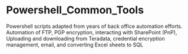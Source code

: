# Powershell_Common_Tools
Powershell scripts adapted from years of back office automation efforts.  Automation of FTP, PGP encryption, interacting with SharePoint (PnP), Uploading and downloading from Teradata, credential encryption management, email, and converting Excel sheets to SQL
